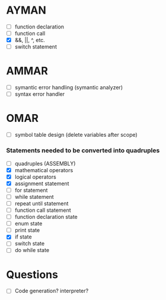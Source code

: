 # AYMAN

- [ ] function declaration
- [ ] function call
- [x] &&, ||, ^, etc.
- [ ] switch statement

# AMMAR

- [ ] symantic error handling (symantic analyzer)
- [ ] syntax error handler

# OMAR

- [ ] symbol table design (delete variables after scope)

### Statements needed to be converted into quadruples

- [ ] quadruples (ASSEMBLY)
- [x] mathematical operators
- [x] logical operators
- [x] assignment statement
- [ ] for statement
- [ ] while statement
- [ ] repeat until statement
- [ ] function call statement
- [ ] function declaration state
- [ ] enum state
- [ ] print state
- [x] if state
- [ ] switch state
- [ ] do while state

# Questions

- [ ] Code generation? interpreter?
